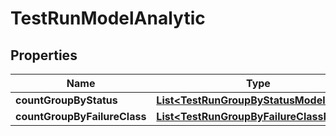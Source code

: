 

# TestRunModelAnalytic


## Properties

| Name | Type | Description | Notes |
|------------ | ------------- | ------------- | -------------|
|**countGroupByStatus** | [**List&lt;TestRunGroupByStatusModel&gt;**](TestRunGroupByStatusModel.md) |  |  [optional] |
|**countGroupByFailureClass** | [**List&lt;TestRunGroupByFailureClassModel&gt;**](TestRunGroupByFailureClassModel.md) |  |  [optional] |



